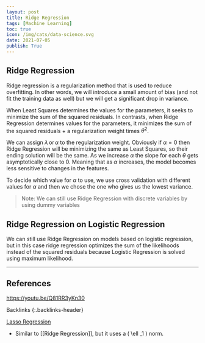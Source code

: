 ```yaml
---
layout: post
title: Ridge Regression
tags: [Machine Learning]
toc: true
icon: /img/cats/data-science.svg
date: 2021-07-05
publish: True
---
```


## Ridge Regression

Ridge regression is a regularization method that is used to reduce overfitting. In other words, we will introduce a small amount of bias (and not fit the training data as well) but we will get a significant drop in variance. 

When Least Squares determines the values for the parameters, it seeks to minimize the sum of the squared residuals. In contrasts, when Ridge Regression determines values for the parameters, it minimizes the sum of the squared residuals + a regularization weight times $\theta ^2$.

We can assign $\lambda \, \text{or} \, \alpha$ to the regularization weight. Obviously if $\alpha  = 0$ then Ridge Regression will be minimizing the same as Least Squares, so their ending solution will be the same. As we increase $\alpha$ the slope for each $\theta$ gets asymptotically close to 0. Meaning that as $\alpha$ increases, the model becomes less sensitive to changes in the features. 

To decide which value for $\alpha$ to use, we use cross validation with different values for $\alpha$ and then we chose the one who gives us the lowest variance. 

> Note: We can still use Ridge Regression with discrete variables by using dummy variables

## Ridge Regression on Logistic Regression

We can still use Ridge Regression on models based on logistic regression, but in this case ridge regression optimizes the sum of the likelihoods instead of the squared residuals because Logistic Regression is solved using maximum likelihood. 





---
## References
https://youtu.be/Q81RR3yKn30

 Backlinks {:.backlinks-header}

 [Lasso Regression](/lasso-regression)

- Similar to [[Ridge Regression]],  but it uses a \( \ell _1 \) norm.


